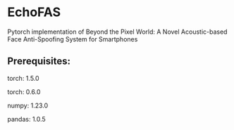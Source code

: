 # EchoFAS
Pytorch implementation of Beyond the Pixel World: A Novel Acoustic-based Face Anti-Spoofing System for Smartphones

## Prerequisites:
torch: 1.5.0

torch: 0.6.0

numpy: 1.23.0

pandas: 1.0.5
